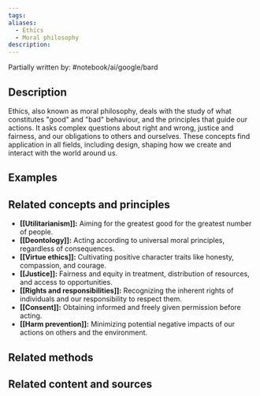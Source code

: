 ```yaml
---
tags: 
aliases:
  - Ethics
  - Moral philosophy
description:
---
```

Partially written by: #notebook/ai/google/bard
## Description
Ethics, also known as moral philosophy, deals with the study of what constitutes "good" and "bad" behaviour, and the principles that guide our actions. 
It asks complex questions about right and wrong, justice and fairness, and our obligations to others and ourselves. These concepts find application in all fields, including design, shaping how we create and interact with the world around us.

## Examples 


## Related concepts and principles
- **[[Utilitarianism]]:** Aiming for the greatest good for the greatest number of people.
- **[[Deontology]]:** Acting according to universal moral principles, regardless of consequences.
- **[[Virtue ethics]]:** Cultivating positive character traits like honesty, compassion, and courage.
- **[[Justice]]:** Fairness and equity in treatment, distribution of resources, and access to opportunities.
- **[[Rights and responsibilities]]:** Recognizing the inherent rights of individuals and our responsibility to respect them.
- **[[Consent]]:** Obtaining informed and freely given permission before acting.
- **[[Harm prevention]]:** Minimizing potential negative impacts of our actions on others and the environment.

## Related methods


## Related content and sources
